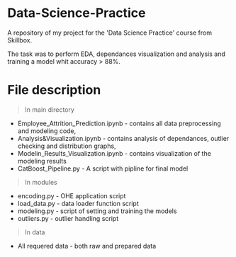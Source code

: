 # Data-Science-Practice
A repository of my project for the 'Data Science Practice' course from Skillbox.

The task was to perform EDA, dependances visualization and analysis and training a model whit accuracy > 88%.

# File description
> In main directory
* Employee_Attrition_Prediction.ipynb  - contains all data preprocessing and modeling code,
* Analysis&Visualization.ipynb - contains analysis of dependances, outlier checking and distribution graphs,
* Modelin_Results_Visualization.ipynb - contains visualization of the modeling results
* CatBoost_Pipeline.py - A script with pipline for final model

> In modules
* encoding.py - OHE application script
* load_data.py - data loader function script
* modeling.py - script of setting and training the models 
* outliers.py - outlier handling script

> In data
* All requered data - both raw and prepared data
